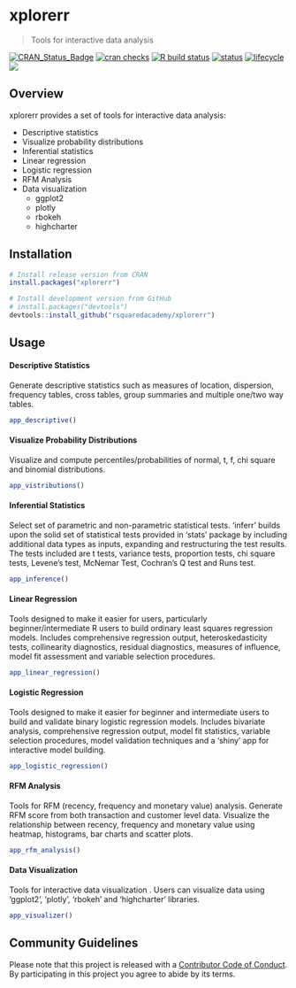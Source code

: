 
<!-- README.md is generated from README.Rmd. Please edit that file -->

# xplorerr

> Tools for interactive data analysis

[![CRAN\_Status\_Badge](https://www.r-pkg.org/badges/version/xplorerr)](https://cran.r-project.org/package=xplorerr)
[![cran
checks](https://cranchecks.info/badges/summary/xplorerr)](https://cran.r-project.org/web/checks/check_results_xplorerr.html)
[![R build
status](https://github.com/rsquaredacademy/xplorerr/workflows/R-CMD-check/badge.svg)](https://github.com/rsquaredacademy/xplorerr/actions)
[![status](https://tinyverse.netlify.com/badge/xplorerr)](https://CRAN.R-project.org/package=xplorerr)
[![lifecycle](https://img.shields.io/badge/lifecycle-maturing-blue.svg)](https://www.tidyverse.org/lifecycle/#maturing)
[![](https://cranlogs.r-pkg.org/badges/grand-total/xplorerr)](https://cran.r-project.org/package=xplorerr)

## Overview

xplorerr provides a set of tools for interactive data analysis:

  - Descriptive statistics
  - Visualize probability distributions
  - Inferential statistics
  - Linear regression
  - Logistic regression
  - RFM Analysis
  - Data visualization
      - ggplot2
      - plotly
      - rbokeh
      - highcharter

## Installation

``` r
# Install release version from CRAN
install.packages("xplorerr")

# Install development version from GitHub
# install.packages("devtools")
devtools::install_github("rsquaredacademy/xplorerr")
```

## Usage

#### Descriptive Statistics

Generate descriptive statistics such as measures of location,
dispersion, frequency tables, cross tables, group summaries and multiple
one/two way tables.

``` r
app_descriptive()
```

#### Visualize Probability Distributions

Visualize and compute percentiles/probabilities of normal, t, f, chi
square and binomial distributions.

``` r
app_vistributions()
```

#### Inferential Statistics

Select set of parametric and non-parametric statistical tests. ‘inferr’
builds upon the solid set of statistical tests provided in ‘stats’
package by including additional data types as inputs, expanding and
restructuring the test results. The tests included are t tests, variance
tests, proportion tests, chi square tests, Levene’s test, McNemar Test,
Cochran’s Q test and Runs test.

``` r
app_inference()
```

#### Linear Regression

Tools designed to make it easier for users, particularly
beginner/intermediate R users to build ordinary least squares regression
models. Includes comprehensive regression output, heteroskedasticity
tests, collinearity diagnostics, residual diagnostics, measures of
influence, model fit assessment and variable selection procedures.

``` r
app_linear_regression()
```

#### Logistic Regression

Tools designed to make it easier for beginner and intermediate users to
build and validate binary logistic regression models. Includes bivariate
analysis, comprehensive regression output, model fit statistics,
variable selection procedures, model validation techniques and a ‘shiny’
app for interactive model building.

``` r
app_logistic_regression()
```

#### RFM Analysis

Tools for RFM (recency, frequency and monetary value) analysis. Generate
RFM score from both transaction and customer level data. Visualize the
relationship between recency, frequency and monetary value using
heatmap, histograms, bar charts and scatter plots.

``` r
app_rfm_analysis()
```

#### Data Visualization

Tools for interactive data visualization . Users can visualize data
using ‘ggplot2’, ‘plotly’, ‘rbokeh’ and ‘highcharter’ libraries.

``` r
app_visualizer()
```

## Community Guidelines

Please note that this project is released with a [Contributor Code of
Conduct](CONDUCT.md). By participating in this project you agree to
abide by its terms.
